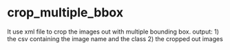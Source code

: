 # crop_multiple_bbox
It use xml file to crop the images out with multiple bounding box. 
output: 1) the csv containing the image name and the class
        2) the cropped out images
